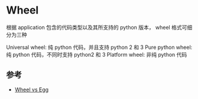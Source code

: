# Wheel

根据 application 包含的代码类型以及其所支持的 python 版本， wheel 格式可细分为三种

Universal wheel: 纯 python 代码，并且支持 python 2 和 3
Pure python wheel: 纯 python 代码，不同时支持 python2 和 3
Platform wheel: 非纯 python 代码

## 参考

* [Wheel vs Egg](https://packaging.python.org/discussions/wheel-vs-egg/)
